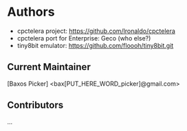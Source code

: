 # Authors

- cpctelera project: https://github.com/lronaldo/cpctelera
- cpctelera port for Enterprise: Geco (who else?)
- tiny8bit emulator: https://github.com/floooh/tiny8bit.git

## Current Maintainer
[Baxos Picker] <bax[PUT_HERE_WORD_picker]@gmail.com>

## Contributors
...
